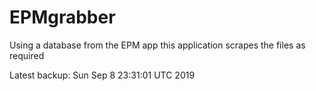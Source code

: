 # EPMgrabber
Using a database from the EPM app this application scrapes the files as required


Latest backup: Sun Sep 8 23:31:01 UTC 2019
